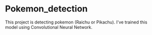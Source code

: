 # Pokemon_detection


This project is detecting pokemon (Raichu or Pikachu). I've trained this model using Convolutional Neural Network.
